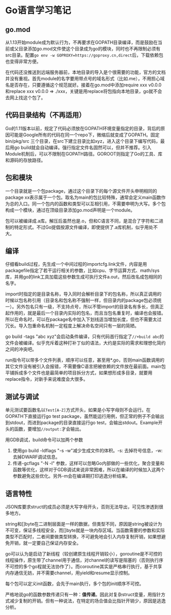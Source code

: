 Go语言学习笔记
==
go.mod
--
从1.13开始module成为默认行为，不再要求在GOPATH目录编译，而是鼓励在当前或父目录添加go.mod文件使这个目录成为go的模块，同时也不再限制必须有src目录。配置`go env -w GOPROXY=https://goproxy.cn,direct`后，下载依赖包也变得非常方便。

在代码还没推送到远端服务器前，本地目录的导入是个很需要的功能，官方的文档并没有重视。首先module的名字要用带点号的域名形式（比如.me），不用担心域名是否存在，只要遵循这个规范就好。接着在go.mod中添加require xxx v0.0.0和replace xxx v0.0.0 => ./xxx，关键是用replace将包指向本地目录，go就不会去网上找这个包了。

代码目录结构（不再适用）
--
Go的1.11版本以前，规定了代码必须放在GOPATH环境变量指定的目录，背后的原因可能是Google所有的代码在同一个repo下，微缩后就变成了GOPATH。固定 bin/pkg/src 三个目录，在src下建立目录比如xyz，进入这个目录下编写代码，最后用go build就会自动编译。强行指定文件名固然可以，但并不推荐。引入Module机制后，可以不限制在GOPATH路径。GOROOT则指定了Go的工具、库和源码的存放路径。

包和模块
--
一个目录就是一个包package，通过这个目录下的每个源文件开头申明相同的package xx表示属于一个包。取名为main的包比较特殊，通常会定义main函数作为总的入口。同一个包内的函数和类型可以互相引用，不需要申明为大写。多个包构成一个模块，通过在顶级目录添加go.mod声明是一个module。

包可以被编译成.a库。解压后虽然也是.o，但和C语言不同，是混合了字符和二进制的特定形式。不过Go提倡按源文件编译，即使提供了.a库机制，似乎用处不大。

编译
--
仔细看build过程，先生成一个中间过程的importcfg.link文件，内容是用packagefile指定了若干运行相关的参数，比如cpu、字节运算方式、math/sys库，并用go的link工具加载这些参数生成可执行文件a.out，然后改名成包相同的名字。

import时指定的是目录名称，导入同时会解析目录下的包名称，所以真正调用的时候以包名称引用（目录名和包名称不强制一样，但目录内的package包必须统一）。另外包名只有一级，不支持点号，所以不管import的目录名有多长，但真正起作用的，就是最后一个目录内实际的包名，而且当包名重复时，编译也会报错。所以在命名时，可以在package名中加入下划线适当增加长度，但也不需要太过冗长。导入包重命名机制一定程度上解决命名空间只有一层的简陋。

go build -tags "abc xyz"会启动条件编译，只有代码首行指定了`//+build abc`的文件会被编译。似乎充斥着这种打补丁似的语法，大约是实际的需求和理想化简约之间的冲突吧。

run指令可以带多个文件列表，顺序可以任意，甚至用\*.go，否则main函数调用的其它文件没有被引入会报错，不需要像C语言把被依赖的文件放在最前面。main包平铺拆成多个文件也是最简单的项目拆分方式，如果想形成多目录，就要用replace指令，对新手来说难度会大很多。

测试与调试
--
单元测试要函数名以`Test[A-Z]`方式开头，如果是小写字母则不会运行。在GOPATH下直接运行go test package，虽然能运行用例，但正常的例子不会输出到stdout，而进到package的目录直接运行go test，会输出stdout。Example开头的函数，要增加`//output:`才会输出。

用GDB调试，build命令可以加两个参数

1. 使用go build -ldflags "-s -w"减少生成文件的体积。-s: 去掉符号信息，-w: 去掉DWARF调试信息。
2. 传递-gcflags "-N -l" 参数，这样可以忽略Go内部做的一些优化，聚合变量和函数等优化，这样对于GDB调试来说非常困难，所以在编译的时候加入这两个参数避免这些优化。另外-m会在编译期打印逃逸分析结果。

语言特性
--
JSON库要求struct的成员必须是大写字母开头，否则无法导出，可见性渗透到很多地方。

string和[]byte在二进制层面是一样的数据，但类型不同，原因是string被设计为不可变，保证多线程安全，而[]byte就是一块内存区域。当函数需要的参数和实际类型不匹配时，二者间要做类型转换，不可避免地会引入内存复制开销，如果想避免开销，就一定要自己保证内存安全。

go可以认为是启动了新线程（较创建原生线程开销较小），goroutine是不可控的线程操作，原生带了channel用于通信，对channel的读写是阻塞的（否则执行序不可控的多个go程就无法协作了）。而coroutine其实是严格串行执行，基于共享内存通信无妨，并不需要channel，用yield和resume显示控制。

每个包可以定义init函数，会先于main执行，多个包的init顺序不可控。

严格地说go的函数参数传递只有一种：**值传递**。因此对复杂struct变量，用指针方式减少复制的开销。但有一种说法，在特定的场合值会比指针开销少，原因是逃逸分析。